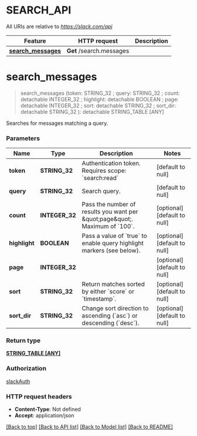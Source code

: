 # SEARCH_API

All URIs are relative to *https://slack.com/api*

Feature | HTTP request | Description
------------- | ------------- | -------------
[**search_messages**](SEARCH_API.md#search_messages) | **Get** /search.messages | 


# **search_messages**
> search_messages (token: STRING_32 ; query: STRING_32 ; count:  detachable INTEGER_32 ; highlight:  detachable BOOLEAN ; page:  detachable INTEGER_32 ; sort:  detachable STRING_32 ; sort_dir:  detachable STRING_32 ): detachable STRING_TABLE [ANY]
	



Searches for messages matching a query.


### Parameters

Name | Type | Description  | Notes
------------- | ------------- | ------------- | -------------
 **token** | **STRING_32**| Authentication token. Requires scope: &#x60;search:read&#x60; | [default to null]
 **query** | **STRING_32**| Search query. | [default to null]
 **count** | **INTEGER_32**| Pass the number of results you want per \&quot;page\&quot;. Maximum of &#x60;100&#x60;. | [optional] [default to null]
 **highlight** | **BOOLEAN**| Pass a value of &#x60;true&#x60; to enable query highlight markers (see below). | [optional] [default to null]
 **page** | **INTEGER_32**|  | [optional] [default to null]
 **sort** | **STRING_32**| Return matches sorted by either &#x60;score&#x60; or &#x60;timestamp&#x60;. | [optional] [default to null]
 **sort_dir** | **STRING_32**| Change sort direction to ascending (&#x60;asc&#x60;) or descending (&#x60;desc&#x60;). | [optional] [default to null]

### Return type

[**STRING_TABLE [ANY]**](ANY.md)

### Authorization

[slackAuth](../README.md#slackAuth)

### HTTP request headers

 - **Content-Type**: Not defined
 - **Accept**: application/json

[[Back to top]](#) [[Back to API list]](../README.md#documentation-for-api-endpoints) [[Back to Model list]](../README.md#documentation-for-models) [[Back to README]](../README.md)

